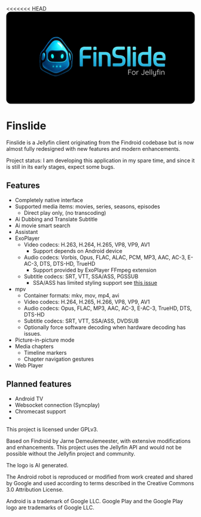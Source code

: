 <<<<<<< HEAD
![Findroid banner](images/findroid-banner.png)

# Finslide

Finslide is a Jellyfin client originating from the Findroid codebase but is now almost fully redesigned with new features and modern enhancements.

Project status: I am developing this application in my spare time, and since it is still in its early stages, expect some bugs.

## Features
- Completely native interface
- Supported media items: movies, series, seasons, episodes 
  - Direct play only, (no transcoding)
- Ai Dubbing and Translate Subtitle
- Ai movie smart search
- Assistant 
- ExoPlayer
  - Video codecs: H.263, H.264, H.265, VP8, VP9, AV1 
    - Support depends on Android device
  - Audio codecs: Vorbis, Opus, FLAC, ALAC, PCM, MP3, AAC, AC-3, E-AC-3, DTS, DTS-HD, TrueHD 
    - Support provided by ExoPlayer FFmpeg extension
  - Subtitle codecs: SRT, VTT, SSA/ASS, PGSSUB
    - SSA/ASS has limited styling support see [this issue](https://github.com/google/ExoPlayer/issues/8435)
- mpv
  - Container formats: mkv, mov, mp4, avi
  - Video codecs: H.264, H.265, H.266, VP8, VP9, AV1
  - Audio codecs: Opus, FLAC, MP3, AAC, AC-3, E-AC-3, TrueHD, DTS, DTS-HD
  - Subtitle codecs: SRT, VTT, SSA/ASS, DVDSUB
  - Optionally force software decoding when hardware decoding has issues.
- Picture-in-picture mode
- Media chapters
  - Timeline markers
  - Chapter navigation gestures
- Web Player

## Planned features
- Android TV
- Websocket connection (Syncplay)
- Chromecast support
- 
This project is licensed under GPLv3.

Based on Findroid by Jarne Demeulemeester, with extensive modifications and enhancements.
This project uses the Jellyfin API and would not be possible without the Jellyfin project and community.

The logo is AI generated.

The Android robot is reproduced or modified from work created and shared by Google and used according to terms described in the Creative Commons 3.0 Attribution License.

Android is a trademark of Google LLC.
Google Play and the Google Play logo are trademarks of Google LLC.
